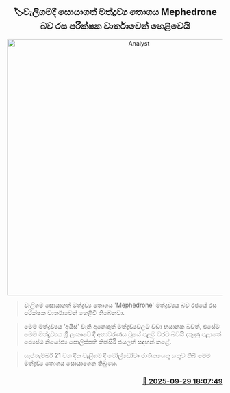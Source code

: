 <p align='center'><b><h2 align='center' title='Analyst's report reveals that the drug found in Weligama is Mephedrone'>🏷වැලිගමදී සොයාගත් මත්ද්‍රව්‍ය තොගය Mephedrone බව රස පරීක්ෂක වාර්තාවෙන් හෙළිවෙයි</h2></b></p>
<p align='center'><img src='https://helakuru.sgp1.cdn.digitaloceanspaces.com/esana/images/lib/ice-drags[1].jpg' width='600' alt='Analyst's report reveals that the drug found in Weligama is Mephedrone'></p>

> වැලිගම සොයාගත් මත්ද්‍රව්‍ය තොගය 'Mephedrone' මත්ද්‍රව්‍යය බව රජයේ රස පරීක්ෂක වාර්තාවෙන් හෙළිවී තිබෙනවා.

> මෙම මත්ද්‍රව්‍යය ‘අයිස්’ වැනි අනෙකුත් මත්ද්‍රව්‍යවලට වඩා භයානක බවත්, එසේම මෙම මත්ද්‍රව්‍යය ශ්‍රී ලංකාවේ දී අනාවරණය වූයේ පළමු වරට බවයි දකුණු පළාතේ ජ්‍යෙෂ්ඨ නියෝජ්‍ය පොලිස්පති කිත්සිරි ජයලත් සඳහන් කළේ.

> සැප්තැම්බර් 21 වන දින වැලිගම දී මෝල්ඩෝවා ජාතිකයෙකු සතුව තිබී මෙම මත්ද්‍රව්‍ය තොගය සොයාගෙන තිබුණා.



<h3 align='right'><a href='https://www.helakuru.lk/esana/p/114081/'>📅 2025-09-29 18:07:49</a></h3>

